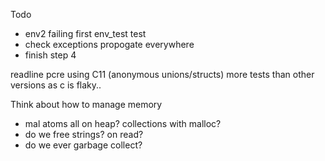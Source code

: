Todo
  - env2 failing first env_test test
  - check exceptions propogate everywhere
  - finish step 4

readline
pcre
using C11 (anonymous unions/structs)
more tests than other versions as c is flaky..

Think about how to manage memory
- mal atoms all on heap? collections with malloc?
- do we free strings? on read?
- do we ever garbage collect?
